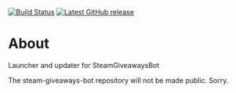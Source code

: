 [![Build Status](https://github.com/hmlendea/steam-giveaways-bot-launcher/actions/workflows/dotnet.yml/badge.svg)](https://github.com/hmlendea/steam-giveaways-bot-launcher/actions/workflows/dotnet.yml) [![Latest GitHub release](https://img.shields.io/github/v/release/hmlendea/steam-giveaways-bot-launcher)](https://github.com/hmlendea/steam-giveaways-bot-launcher/releases/latest)

# About

Launcher and updater for SteamGiveawaysBot

The steam-giveaways-bot repository will not be made public. Sorry.
